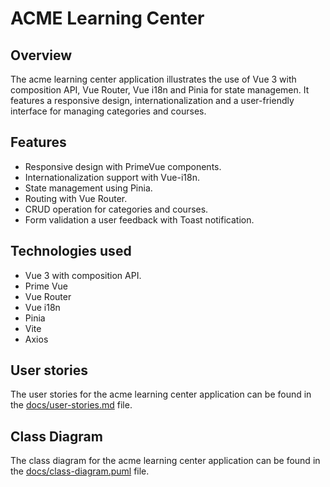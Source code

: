 # ACME Learning Center

## Overview
The acme learning center application illustrates the use of Vue 3 with composition API, Vue Router, Vue i18n and Pinia for state managemen.
It features a responsive design, internationalization and a user-friendly interface for managing categories and courses.

## Features 
- Responsive design with PrimeVue components.
- Internationalization support with Vue-i18n.
- State management using Pinia.
- Routing with Vue Router.
- CRUD operation for categories and courses.
- Form validation a user feedback with Toast notification.

## Technologies used 
- Vue 3 with composition API.
- Prime Vue
- Vue Router
- Vue i18n
- Pinia
- Vite
- Axios

## User stories
The user stories for the acme learning center application can be found in the [docs/user-stories.md](docs/user-stories.md) file.

## Class Diagram
The class diagram for the acme learning center application can be found in the [docs/class-diagram.puml](docs/class-diagram.puml) file.